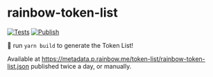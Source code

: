 # rainbow-token-list

[![Tests](https://github.com/rainbow-me/rainbow-token-list/actions/workflows/tests.yml/badge.svg)](https://github.com/rainbow-me/rainbow-token-list/actions/workflows/tests.yml)
[![Publish](https://github.com/rainbow-me/rainbow-token-list/actions/workflows/publish.yml/badge.svg)](https://github.com/rainbow-me/rainbow-token-list/actions/workflows/publish.yml)

🌈️ run `yarn build` to generate the Token List!

Available at https://metadata.p.rainbow.me/token-list/rainbow-token-list.json published twice a day, or manually. 
